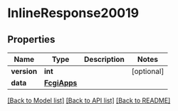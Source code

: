 # InlineResponse20019

## Properties
Name | Type | Description | Notes
------------ | ------------- | ------------- | -------------
**version** | **int** |  | [optional] 
**data** | [**FcgiApps**](FcgiApps.md) |  | 

[[Back to Model list]](../README.md#documentation-for-models) [[Back to API list]](../README.md#documentation-for-api-endpoints) [[Back to README]](../README.md)

